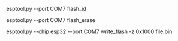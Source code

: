 esptool.py --port COM7 flash_id

esptool.py --port COM7 flash_erase

esptool.py --chip esp32 --port COM7 write_flash -z 0x1000 file.bin
